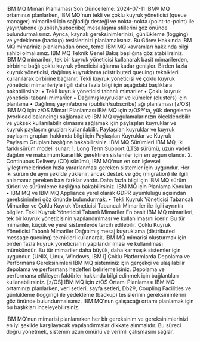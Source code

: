 IBM MQ Mimari Planlaması
Son Güncelleme: 2024-07-11
IBM® MQ ortamınızı planlarken, IBM MQ'nun tekli ve çoklu kuyruk yöneticisi (queue manager) mimarileri için sağladığı desteği ve nokta-nokta (point-to-point) ile yayın/abone (publish/subscribe) mesajlaşma stillerini göz önünde bulundurmalısınız. Ayrıca, kaynak gereksinimlerinizi, günlükleme (logging) ve yedekleme (backup) tesislerinizi planlamalısınız.
Bu Görev Hakkında
IBM MQ mimarinizi planlamadan önce, temel IBM MQ kavramları hakkında bilgi sahibi olmalısınız. IBM MQ Teknik Genel Bakış başlığına göz atabilirsiniz.
IBM MQ mimarileri, tek bir kuyruk yöneticisi kullanarak basit mimarilerden, birbirine bağlı çoklu kuyruk yöneticisi ağlarına kadar genişler. Birden fazla kuyruk yöneticisi, dağılmış kuyruklama (distributed queuing) teknikleri kullanılarak birbirine bağlanır. Tekli kuyruk yöneticisi ve çoklu kuyruk yöneticisi mimarileriyle ilgili daha fazla bilgi için aşağıdaki başlıklara bakabilirsiniz:
	• Tekli kuyruk yöneticisi tabanlı mimariler
	• Çoklu kuyruk yöneticisi tabanlı mimariler
	• Dağılmış kuyruklar ve kümeler (clusters) için planlama
	• Dağılmış yayın/abone (publish/subscribe) ağı planlaması
[z/OS] IBM MQ için z/OS Mimari Planlaması
IBM MQ için z/OS®'ta, yük dengeleme (workload balancing) sağlamak ve IBM MQ uygulamalarınızın ölçeklenebilir ve yüksek kullanılabilir olmasını sağlamak için paylaşılan kuyruklar ve kuyruk paylaşım grupları kullanılabilir. Paylaşılan kuyruklar ve kuyruk paylaşım grupları hakkında bilgi için Paylaşılan Kuyruklar ve Kuyruk Paylaşım Grupları başlığına bakabilirsiniz.
IBM MQ Sürümleri
IBM MQ, iki farklı sürüm modeli sunar:
	1. Long Term Support (LTS) sürümü, uzun vadeli dağıtım ve maksimum kararlılık gerektiren sistemler için en uygun olandır.
	2. Continuous Delivery (CD) sürümü, IBM MQ'nun en son işlevsel iyileştirmelerinden hızla yararlanması gereken sistemler için uygundur.
Her iki sürüm de aynı şekilde yüklenir, ancak destek ve göç (migration) ile ilgili anlamanız gereken bazı farklar vardır. Daha fazla bilgi için IBM MQ sürüm türleri ve sürümleme başlığına bakabilirsiniz.
IBM MQ için Planlama Konuları
	• IBM MQ ve IBM MQ Appliance yerel olarak GDPR uyumluluğu açısından gereksinimleri göz önünde bulundurmak.
	• Tekli Kuyruk Yöneticisi Tabancalı Mimariler ve Çoklu Kuyruk Yöneticisi Tabancalı Mimariler ile ilgili ayrıntılı bilgiler.
Tekli Kuyruk Yöneticisi Tabanlı Mimariler
En basit IBM MQ mimarileri, tek bir kuyruk yöneticisinin yapılandırılması ve kullanılmasını içerir. Bu tür mimariler, küçük ve yerel sistemlerde tercih edilebilir.
Çoklu Kuyruk Yöneticisi Tabanlı Mimariler
Dağıtılmış mesaj kuyruklama (distributed message queuing) teknikleri kullanarak, IBM MQ mimarisi oluşturmak için birden fazla kuyruk yöneticisinin yapılandırılması ve kullanılması mümkündür. Bu tür mimariler daha büyük, daha karmaşık sistemler için uygundur.
[UNIX, Linux, Windows, IBM i] Çoklu Platformlarda Depolama ve Performans Gereksinimleri
IBM MQ sisteminiz için gerçekçi ve ulaşılabilir depolama ve performans hedefleri belirlemelisiniz. Depolama ve performansı etkileyen faktörler hakkında bilgi edinmek için bağlantıları kullanabilirsiniz.
[z/OS] IBM MQ için z/OS Ortamı Planlaması
IBM MQ ortamınızı planlarken, veri setleri, sayfa setleri, Db2®, Coupling Facilities ve günlükleme (logging) ile yedekleme (backup) tesislerinin gereksinimlerini göz önünde bulundurmalısınız. IBM MQ'nun çalışacağı ortamı planlamak için bu başlıkları inceleyebilirsiniz.

IBM MQ'nun mimarisi planlanırken her bir gereksinim ve gereksinimlerinizi en iyi şekilde karşılayacak yapılandırmalar dikkate alınmalıdır. Bu süreci doğru yönetmek, sistemin uzun ömürlü ve verimli çalışmasını sağlar.
